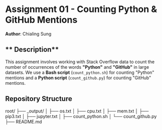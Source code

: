 # **Assignment 01 - Counting Python & GitHub Mentions**  
**Author**: Chialing Sung    

## ** Description**
This assignment involves working with Stack Overflow data to count the number of occurrences of the words **"Python"** and **"GitHub"** in large datasets. We use a **Bash script** (`count_python.sh`) for counting "Python" mentions and a **Python script** (`count_github.py`) for counting "GitHub" mentions.  

## **Repository Structure**
root/
├── _output/
│   ├── os.txt
│   ├── cpu.txt
│   ├── mem.txt
│   ├── pip3.txt
│   ├── jupyter.txt
│   ├── count_python.sh
│   └── count_github.py
├── README.md
